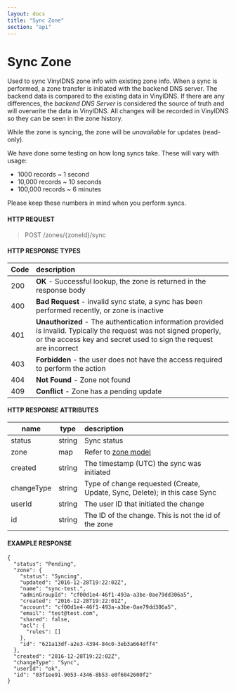 ```yaml
---
layout: docs
title: "Sync Zone"
section: "api"
---
```


# Sync Zone

Used to sync VinylDNS zone info with existing zone info.  When a sync is performed, a zone transfer is initiated with the backend DNS server.
The backend data is compared to the existing data in VinylDNS.  If there are any differences, the _backend DNS Server_ is considered
the source of truth and will overwrite the data in VinylDNS.  All changes will be recorded in VinylDNS so they can be seen in the
zone history.

While the zone is syncing, the zone will be _unavailable_ for updates (read-only).

We have done some testing on how long syncs take.  These will vary with usage:

- 1000 records ~ 1 second
- 10,000 records ~ 10 seconds
- 100,000 records ~ 6 minutes

Please keep these numbers in mind when you perform syncs.

#### HTTP REQUEST

> POST /zones/{zoneId}/sync

#### HTTP RESPONSE TYPES

Code          | description |
 ------------ | :---------- |
200           | **OK** - Successful lookup, the zone is returned in the response body |
400           | **Bad Request** - invalid sync state, a sync has been performed recently, or zone is inactive |
401           | **Unauthorized** - The authentication information provided is invalid.  Typically the request was not signed properly, or the access key and secret used to sign the request are incorrect |
403           | **Forbidden** - the user does not have the access required to perform the action |
404           | **Not Found** - Zone not found |
409           | **Conflict** - Zone has a pending update |

#### HTTP RESPONSE ATTRIBUTES

name          | type          | description |
 ------------ | ------------- | :---------- |
status        | string        | Sync status |
zone          | map           | Refer to [zone model](../api/zone-model) |
created       | string        | The timestamp (UTC) the sync was initiated |
changeType    | string        | Type of change requested (Create, Update, Sync, Delete); in this case Sync |
userId        | string        | The user ID that initiated the change |
id            | string        | The ID of the change.  This is not the id of the zone |

#### EXAMPLE RESPONSE

```
{
  "status": "Pending",
  "zone": {
    "status": "Syncing",
    "updated": "2016-12-28T19:22:02Z",
    "name": "sync-test.",
    "adminGroupId": "cf00d1e4-46f1-493a-a3be-0ae79dd306a5",
    "created": "2016-12-28T19:22:01Z",
    "account": "cf00d1e4-46f1-493a-a3be-0ae79dd306a5",
    "email": "test@test.com",
    "shared": false,
    "acl": {
      "rules": []
    },
    "id": "621a13df-a2e3-4394-84c0-3eb3a664dff4"
  },
  "created": "2016-12-28T19:22:02Z",
  "changeType": "Sync",
  "userId": "ok",
  "id": "03f1ee91-9053-4346-8b53-e0f6042600f2"
}
```
